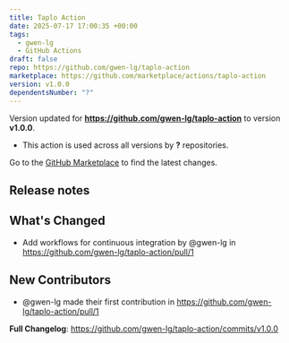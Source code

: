 ```yaml
---
title: Taplo Action
date: 2025-07-17 17:00:35 +00:00
tags:
  - gwen-lg
  - GitHub Actions
draft: false
repo: https://github.com/gwen-lg/taplo-action
marketplace: https://github.com/marketplace/actions/taplo-action
version: v1.0.0
dependentsNumber: "?"
---
```



Version updated for **https://github.com/gwen-lg/taplo-action** to version **v1.0.0**.
- This action is used across all versions by **?** repositories.

Go to the [GitHub Marketplace](https://github.com/marketplace/actions/taplo-action) to find the latest changes.

## Release notes

## What's Changed
* Add workflows for continuous integration by @gwen-lg in https://github.com/gwen-lg/taplo-action/pull/1

## New Contributors
* @gwen-lg made their first contribution in https://github.com/gwen-lg/taplo-action/pull/1

**Full Changelog**: https://github.com/gwen-lg/taplo-action/commits/v1.0.0
